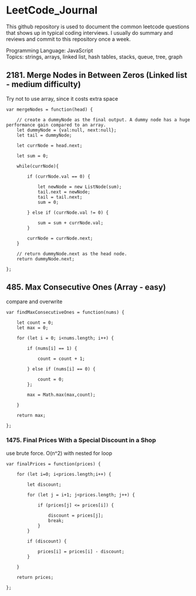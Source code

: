 # LeetCode_Journal
This github repository is used to document the common leetcode questions that shows up in typical coding interviews. I usually do summary and reviews and commit to this repository once a week.

Programming Language: JavaScript <br>
Topics: strings, arrays, linked list, hash tables, stacks, queue, tree, graph

## 2181. Merge Nodes in Between Zeros (Linked list - medium difficulty)

Try not to use array, since it costs extra space
```
var mergeNodes = function(head) {
    
    // create a dummyNode as the final output. A dummy node has a huge performance gain compared to an array.
    let dummyNode = {val:null, next:null};
    let tail = dummyNode;
    
    let currNode = head.next;
    
    let sum = 0;
    
    while(currNode){
          
        if (currNode.val == 0) {
            
            let newNode = new ListNode(sum);
            tail.next = newNode;
            tail = tail.next;
            sum = 0;
            
        } else if (currNode.val != 0) {
                   
            sum = sum + currNode.val;
        }
        
        currNode = currNode.next;
    }
    
    // return dummyNode.next as the head node.
    return dummyNode.next;
    
};
```

## 485. Max Consecutive Ones (Array - easy)
compare and overwrite
```
var findMaxConsecutiveOnes = function(nums) {
    
    let count = 0;
    let max = 0;
    
    for (let i = 0; i<nums.length; i++) {
        
        if (nums[i] == 1) {
            
            count = count + 1;
            
        } else if (nums[i] == 0) {
            
            count = 0;
        };
        
        max = Math.max(max,count);
        
    }
    
    return max;
    
};
```

### 1475. Final Prices With a Special Discount in a Shop
use brute force. O(n^2) with nested for loop

```
var finalPrices = function(prices) {
    
    for (let i=0; i<prices.length;i++) {
        
        let discount;
        
        for (let j = i+1; j<prices.length; j++) {
            
            if (prices[j] <= prices[i]) {
                
                discount = prices[j];
                break;
            }
        }
        
        if (discount) {
            
            prices[i] = prices[i] - discount;
        }
        
    }
    
    return prices;
    
};
```
